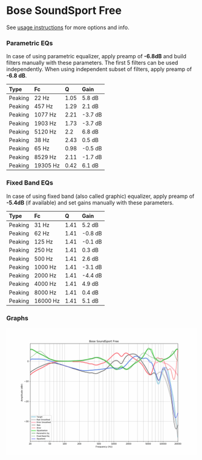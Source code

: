 # Bose SoundSport Free
See [usage instructions](https://github.com/jaakkopasanen/AutoEq#usage) for more options and info.

### Parametric EQs
In case of using parametric equalizer, apply preamp of **-6.8dB** and build filters manually
with these parameters. The first 5 filters can be used independently.
When using independent subset of filters, apply preamp of **-6.8 dB**.

| Type    | Fc       |    Q | Gain    |
|:--------|:---------|:-----|:--------|
| Peaking | 22 Hz    | 1.05 | 5.8 dB  |
| Peaking | 457 Hz   | 1.29 | 2.1 dB  |
| Peaking | 1077 Hz  | 2.21 | -3.7 dB |
| Peaking | 1903 Hz  | 1.73 | -3.7 dB |
| Peaking | 5120 Hz  | 2.2  | 6.8 dB  |
| Peaking | 38 Hz    | 2.43 | 0.5 dB  |
| Peaking | 65 Hz    | 0.98 | -0.5 dB |
| Peaking | 8529 Hz  | 2.11 | -1.7 dB |
| Peaking | 19305 Hz | 0.42 | 6.1 dB  |

### Fixed Band EQs
In case of using fixed band (also called graphic) equalizer, apply preamp of **-5.4dB**
(if available) and set gains manually with these parameters.

| Type    | Fc       |    Q | Gain    |
|:--------|:---------|:-----|:--------|
| Peaking | 31 Hz    | 1.41 | 5.2 dB  |
| Peaking | 62 Hz    | 1.41 | -0.8 dB |
| Peaking | 125 Hz   | 1.41 | -0.1 dB |
| Peaking | 250 Hz   | 1.41 | 0.3 dB  |
| Peaking | 500 Hz   | 1.41 | 2.6 dB  |
| Peaking | 1000 Hz  | 1.41 | -3.1 dB |
| Peaking | 2000 Hz  | 1.41 | -4.4 dB |
| Peaking | 4000 Hz  | 1.41 | 4.9 dB  |
| Peaking | 8000 Hz  | 1.41 | 0.4 dB  |
| Peaking | 16000 Hz | 1.41 | 5.1 dB  |

### Graphs
![](./Bose%20SoundSport%20Free.png)